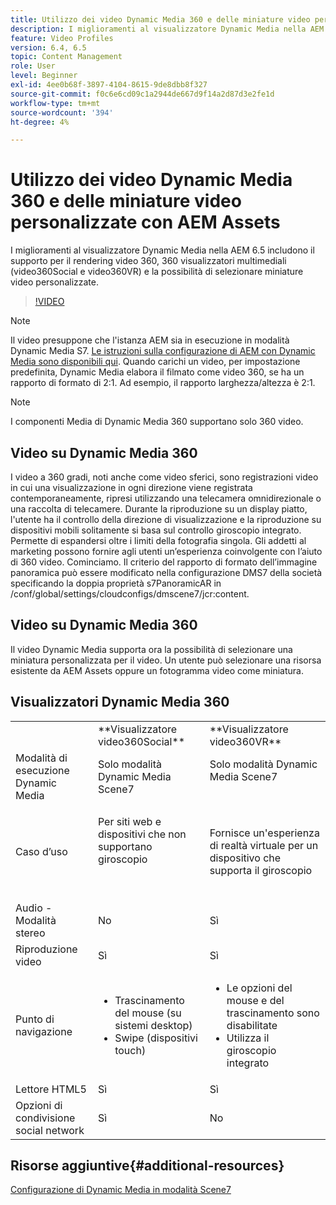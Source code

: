 ```yaml
---
title: Utilizzo dei video Dynamic Media 360 e delle miniature video personalizzate con AEM Assets
description: I miglioramenti al visualizzatore Dynamic Media nella AEM 6.5 includono il supporto per il rendering video 360, 360 visualizzatori multimediali (video360Social e video360VR) e la possibilità di selezionare miniature video personalizzate.
feature: Video Profiles
version: 6.4, 6.5
topic: Content Management
role: User
level: Beginner
exl-id: 4ee0b68f-3897-4104-8615-9de8dbb8f327
source-git-commit: f0c6e6cd09c1a2944de667d9f14a2d87d3e2fe1d
workflow-type: tm+mt
source-wordcount: '394'
ht-degree: 4%

---
```


# Utilizzo dei video Dynamic Media 360 e delle miniature video personalizzate con AEM Assets

I miglioramenti al visualizzatore Dynamic Media nella AEM 6.5 includono il supporto per il rendering video 360, 360 visualizzatori multimediali (video360Social e video360VR) e la possibilità di selezionare miniature video personalizzate.

>[!VIDEO](https://video.tv.adobe.com/v/26391?quality=9&learn=on)

>[!NOTE]
>
>Il video presuppone che l&#39;istanza AEM sia in esecuzione in modalità Dynamic Media S7.  [Le istruzioni sulla configurazione di AEM con Dynamic Media sono disponibili qui](https://helpx.adobe.com/it/experience-manager/6-3/assets/using/config-dynamic-fp-14410.html). Quando carichi un video, per impostazione predefinita, Dynamic Media elabora il filmato come video 360, se ha un rapporto di formato di 2:1. Ad esempio, il rapporto larghezza/altezza è 2:1.

>[!NOTE]
>
>I componenti Media di Dynamic Media 360 supportano solo 360 video.

## Video su Dynamic Media 360

I video a 360 gradi, noti anche come video sferici, sono registrazioni video in cui una visualizzazione in ogni direzione viene registrata contemporaneamente, ripresi utilizzando una telecamera omnidirezionale o una raccolta di telecamere. Durante la riproduzione su un display piatto, l&#39;utente ha il controllo della direzione di visualizzazione e la riproduzione su dispositivi mobili solitamente si basa sul controllo giroscopio integrato.  Permette di espandersi oltre i limiti della fotografia singola. Gli addetti al marketing possono fornire agli utenti un’esperienza coinvolgente con l’aiuto di 360 video.  Cominciamo. Il criterio del rapporto di formato dell’immagine panoramica può essere modificato nella configurazione DMS7 della società specificando la doppia proprietà s7PanoramicAR in /conf/global/settings/cloudconfigs/dmscene7/jcr:content.

## Video su Dynamic Media 360

Il video Dynamic Media supporta ora la possibilità di selezionare una miniatura personalizzata per il video. Un utente può selezionare una risorsa esistente da AEM Assets oppure un fotogramma video come miniatura.

## Visualizzatori Dynamic Media 360

<table> 
 <tbody>
   <tr>
      <td> </td>
      <td>**Visualizzatore video360Social**</td>
      <td>**Visualizzatore video360VR**</td>
   </tr>
   <tr>
      <td>Modalità di esecuzione Dynamic Media</td>
      <td>Solo modalità Dynamic Media Scene7</td>
      <td>Solo modalità Dynamic Media Scene7<br>
         <br>
      </td>
   </tr>
   <tr>
      <td>Caso d’uso </td>
      <td>
         <p>Per siti web e dispositivi che non supportano giroscopio</p>
         <p> </p>
      </td>
      <td>
         <p>Fornisce un'esperienza di realtà virtuale per un dispositivo che supporta il giroscopio </p>
      </td>
   </tr>
   <tr>
      <td>Audio - Modalità stereo</td>
      <td>No</td>
      <td>Sì</td>
   </tr>
   <tr>
      <td>Riproduzione video</td>
      <td>Sì</td>
      <td>Sì</td>
   </tr>
   <tr>
      <td>Punto di navigazione</td>
      <td>
         <ul>
            <li>Trascinamento del mouse (su sistemi desktop)</li>
            <li>Swipe (dispositivi touch)</li>
         </ul>
      </td>
      <td>
         <ul>
            <li>Le opzioni del mouse e del trascinamento sono disabilitate</li>
            <li>Utilizza il giroscopio integrato</li>
         </ul>
      </td>
   </tr>
   <tr>
      <td>Lettore HTML5</td>
      <td>Sì</td>
      <td>Sì</td>
   </tr>
   <tr>
      <td>Opzioni di condivisione social network</td>
      <td>Sì</td>
      <td>No</td>
   </tr>
</tbody>
</table>

## Risorse aggiuntive{#additional-resources}

[Configurazione di Dynamic Media in modalità Scene7](https://helpx.adobe.com/experience-manager/6-5/assets/using/config-dms7.html)

